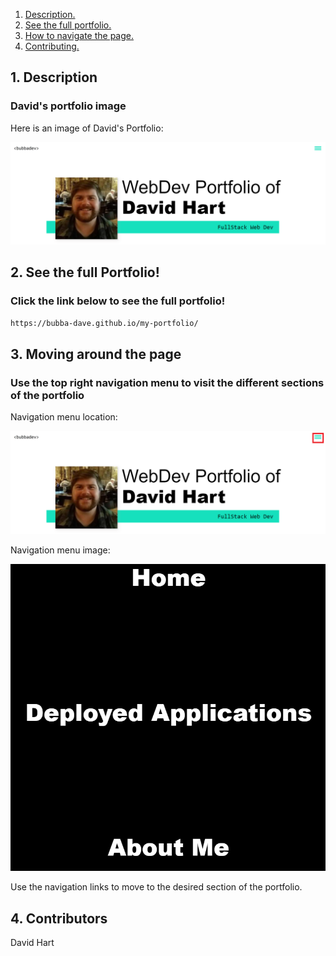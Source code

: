 1. [ Description. ](#desc)
2. [ See the full portfolio. ](#web-address)
3. [ How to navigate the page. ](#usage)
4. [ Contributing. ](#contributing)


<a name="desc"></a>
## 1. Description


### David's portfolio image


Here is an image of David's Portfolio:

![Top-Page-Area](./assets/images/portfolio1.PNG?raw=true "Top-Page-Area")


<a name="web-address"></a>
## 2. See the full Portfolio!

### Click the link below to see the full portfolio! 

```html
https://bubba-dave.github.io/my-portfolio/
```
<a name="usage"></a>
## 3. Moving around the page


### Use the top right navigation menu to visit the different sections of the portfolio

Navigation menu location:

![nav-menu](./assets/images/portfolio2.png?raw=true "Navigational Menu")

Navigation menu image:

![nav-menu](./assets/images/navmenu.PNG?raw=true "Navigational Menu")

Use the navigation links to move to the desired section of the portfolio.

<a name="Bulit By"></a>
## 4. Contributors 
David Hart